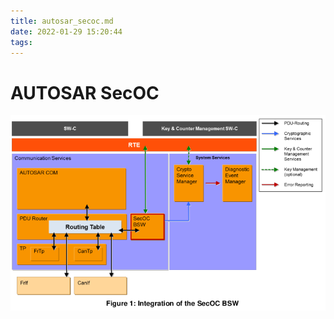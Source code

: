 ```yaml
---
title: autosar_secoc.md
date: 2022-01-29 15:20:44
tags:
---
```


# AUTOSAR SecOC
![secoc arch](/images/secoc_arch.png "AUTOSAR SecOC")